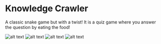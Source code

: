 
# Knowledge Crawler

A classic snake game but with a twist! It is a quiz game where you answer the question by eating the food!

![alt text](https://i.imgur.com/yH6Bhvn.png)
![alt text](https://i.imgur.com/gU5eP6z.png)
![alt text](https://i.imgur.com/utzXPyt.png)
![alt text](https://i.imgur.com/Fx5JFJU.png)
